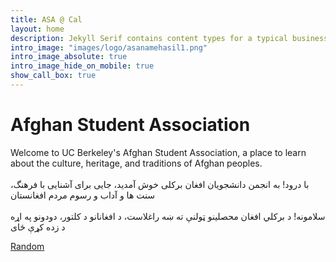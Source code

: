 ```yaml
---
title: ASA @ Cal
layout: home
description: Jekyll Serif contains content types for a typical business website. The theme is fully responsive, blazing fast and artfully illustrated.
intro_image: "images/logo/asanamehasil1.png"
intro_image_absolute: true
intro_image_hide_on_mobile: true
show_call_box: true
---
```


# Afghan Student Association
Welcome to UC Berkeley's Afghan Student Association, a place to learn about the culture, heritage, and traditions of Afghan peoples.
<br /><br />
با درود! به انجمن دانشجویان افغان برکلی خوش آمدید، جایی برای آشنایی با فرهنگ، سنت ها و آداب و رسوم مردم افغانستان
<br /><br />
سلامونه! د برکلي افغان محصلینو ټولنې ته ښه راغلاست، د افغانانو د کلتور، دودونو  په اړه د زده کړې ځای


<!-- Calendly badge widget begin -->
<link href="https://assets.calendly.com/assets/external/widget.css" rel="stylesheet">
<script src="https://assets.calendly.com/assets/external/widget.js" type="text/javascript" async></script>
<script type="text/javascript">window.onload = function() { Calendly.initBadgeWidget({ url: 'https://docs.google.com/forms/d/e/1FAIpQLSdwn0L7Lub_qKmFG3dIjNLoZUlYqVvJS6GxaFyOBSoMsRuoQQ/viewform', text: 'Register Here today!', color: '#0069ff', textColor: '#ffffff', branding: undefined }); }</script>
<!-- Calendly badge widget end -->

<!-- Calendly link widget begin -->
<link href="https://assets.calendly.com/assets/external/widget.css" rel="stylesheet">
<script src="https://assets.calendly.com/assets/external/widget.js" type="text/javascript" async></script>
<a href="" onclick="Calendly.initPopupWidget({url: 'https://docs.google.com/forms/d/e/1FAIpQLSdwn0L7Lub_qKmFG3dIjNLoZUlYqVvJS6GxaFyOBSoMsRuoQQ/viewform'});return false;">Random</a>
<!-- Calendly link widget end -->

